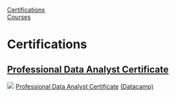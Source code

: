 [Certifications](#certifications)  
[Courses](#courses)

# Certifications
## [Professional Data Analyst Certificate](https://drive.google.com/uc?export=view&id=1M1H8UrQXcgMuSL6U2TiMlN_K8ln0TIFp)
![](https://drive.google.com/uc?export=view&id=1e_hAT_wGVY7fMukWqRqZBPcsUN5yxpUn) [Professional Data Analyst Certificate](https://drive.google.com/uc?export=view&id=1M1H8UrQXcgMuSL6U2TiMlN_K8ln0TIFp) [(Datacamp)](https://www.datacamp.com/certificate/DA0017572637299)
